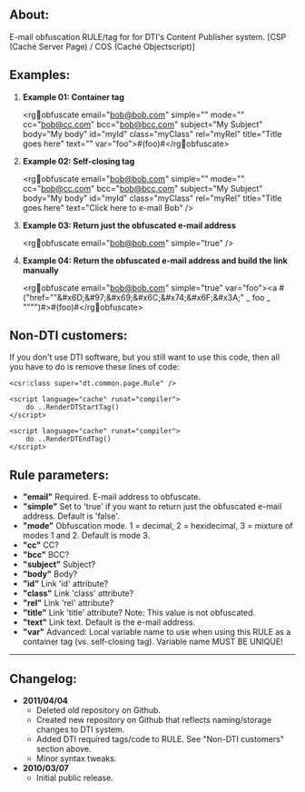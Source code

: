 ## About:

E-mail obfuscation RULE/tag for for DTI's Content Publisher system. [CSP (Caché Server Page) / COS (Caché Objectscript)]

## Examples:

1. __Example 01: Container tag__

    
    <rg:email:obfuscate email="bob@bob.com" simple="" mode="" cc="bob@cc.com" bcc="bob@bcc.com" subject="My Subject" body="My body" id="myId" class="myClass" rel="myRel" title="Title goes here" text="" var="foo">#(foo)#</rg:email:obfuscate>
    

2. __Example 02: Self-closing tag__

    
    <rg:email:obfuscate email="bob@bob.com" simple="" mode="" cc="bob@cc.com" bcc="bob@bcc.com" subject="My Subject" body="My body" id="myId" class="myClass" rel="myRel" title="Title goes here" text="Click here to e-mail Bob" />
    

3. __Example 03: Return just the obfuscated e-mail address__

    
    <rg:email:obfuscate email="bob@bob.com" simple="true" />
    

4. __Example 04: Return the obfuscated e-mail address and build the link manually__

    
    <rg:email:obfuscate email="bob@bob.com" simple="true" var="foo"><a #("href=""&amp;#x6D;&amp;#97;&amp;#x69;&amp;#x6C;&amp;#x74;&amp;#x6F;&amp;#x3A;" _ foo _ """")#>#(foo)#</a></rg:email:obfuscate>
    

## Non-DTI customers:

If you don't use DTI software, but you still want to use this code, then all you have to do is remove these lines of code:

    <csr:class super="dt.common.page.Rule" />

    <script language="cache" runat="compiler">
    	do ..RenderDTStartTag()
    </script>

    <script language="cache" runat="compiler">
    	do ..RenderDTEndTag()
    </script>

## Rule parameters:

* __"email"__ Required. E-mail address to obfuscate.
* __"simple"__ Set to 'true' if you want to return just the obfuscated e-mail address. Default is 'false'.
* __"mode"__ Obfuscation mode. 1 = decimal, 2 = hexidecimal, 3 = mixture of modes 1 and 2. Default is mode 3.
* __"cc"__ CC?
* __"bcc"__ BCC?
* __"subject"__ Subject?
* __"body"__ Body?
* __"id"__ Link 'id' attribute?
* __"class"__ Link 'class' attribute?
* __"rel"__ Link 'rel' attribute?
* __"title"__ Link 'title' attribute? Note: This value is not obfuscated.
* __"text"__ Link text. Default is the e-mail address.
* __"var"__ Advanced: Local variable name to use when using this RULE as a container tag (vs. self-closing tag). Variable name MUST BE UNIQUE!

-----

## Changelog:

* __2011/04/04__
	* Deleted old repository on Github.
	* Created new repository on Github that reflects naming/storage changes to DTI system.
	* Added DTI required tags/code to RULE. See "Non-DTI customers" section above.
	* Minor syntax tweaks.
* __2010/03/07__
	* Initial public release.
